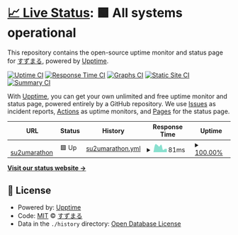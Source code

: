 # [📈 Live Status](https://su2umaru.github.io/upptime): <!--live status--> **🟩 All systems operational**

This repository contains the open-source uptime monitor and status page for [すずまる](https://su2umaru.github.io/upptime), powered by [Upptime](https://github.com/upptime/upptime).

[![Uptime CI](https://github.com/su2umaru/upptime/workflows/Uptime%20CI/badge.svg)](https://github.com/su2umaru/upptime/actions?query=workflow%3A%22Uptime+CI%22)
[![Response Time CI](https://github.com/su2umaru/upptime/workflows/Response%20Time%20CI/badge.svg)](https://github.com/su2umaru/upptime/actions?query=workflow%3A%22Response+Time+CI%22)
[![Graphs CI](https://github.com/su2umaru/upptime/workflows/Graphs%20CI/badge.svg)](https://github.com/su2umaru/upptime/actions?query=workflow%3A%22Graphs+CI%22)
[![Static Site CI](https://github.com/su2umaru/upptime/workflows/Static%20Site%20CI/badge.svg)](https://github.com/su2umaru/upptime/actions?query=workflow%3A%22Static+Site+CI%22)
[![Summary CI](https://github.com/su2umaru/upptime/workflows/Summary%20CI/badge.svg)](https://github.com/su2umaru/upptime/actions?query=workflow%3A%22Summary+CI%22)

With [Upptime](https://upptime.js.org), you can get your own unlimited and free uptime monitor and status page, powered entirely by a GitHub repository. We use [Issues](https://github.com/su2umaru/upptime/issues) as incident reports, [Actions](https://github.com/su2umaru/upptime/actions) as uptime monitors, and [Pages](https://su2umaru.github.io/upptime) for the status page.

<!--start: status pages-->
<!-- This summary is generated by Upptime (https://github.com/upptime/upptime) -->
<!-- Do not edit this manually, your changes will be overwritten -->
<!-- prettier-ignore -->
| URL | Status | History | Response Time | Uptime |
| --- | ------ | ------- | ------------- | ------ |
| <img alt="" src="https://icons.duckduckgo.com/ip3/su2umarathon.netlify.app.ico" height="13"> [su2umarathon](https://su2umarathon.netlify.app/) | 🟩 Up | [su2umarathon.yml](https://github.com/su2umaru/upptime/commits/HEAD/history/su2umarathon.yml) | <details><summary><img alt="Response time graph" src="./graphs/su2umarathon/response-time-week.png" height="20"> 81ms</summary><br><a href="https://su2umaru.github.io/upptime/history/su2umarathon"><img alt="Response time 133" src="https://img.shields.io/endpoint?url=https%3A%2F%2Fraw.githubusercontent.com%2Fsu2umaru%2Fupptime%2FHEAD%2Fapi%2Fsu2umarathon%2Fresponse-time.json"></a><br><a href="https://su2umaru.github.io/upptime/history/su2umarathon"><img alt="24-hour response time 53" src="https://img.shields.io/endpoint?url=https%3A%2F%2Fraw.githubusercontent.com%2Fsu2umaru%2Fupptime%2FHEAD%2Fapi%2Fsu2umarathon%2Fresponse-time-day.json"></a><br><a href="https://su2umaru.github.io/upptime/history/su2umarathon"><img alt="7-day response time 81" src="https://img.shields.io/endpoint?url=https%3A%2F%2Fraw.githubusercontent.com%2Fsu2umaru%2Fupptime%2FHEAD%2Fapi%2Fsu2umarathon%2Fresponse-time-week.json"></a><br><a href="https://su2umaru.github.io/upptime/history/su2umarathon"><img alt="30-day response time 141" src="https://img.shields.io/endpoint?url=https%3A%2F%2Fraw.githubusercontent.com%2Fsu2umaru%2Fupptime%2FHEAD%2Fapi%2Fsu2umarathon%2Fresponse-time-month.json"></a><br><a href="https://su2umaru.github.io/upptime/history/su2umarathon"><img alt="1-year response time 130" src="https://img.shields.io/endpoint?url=https%3A%2F%2Fraw.githubusercontent.com%2Fsu2umaru%2Fupptime%2FHEAD%2Fapi%2Fsu2umarathon%2Fresponse-time-year.json"></a></details> | <details><summary><a href="https://su2umaru.github.io/upptime/history/su2umarathon">100.00%</a></summary><a href="https://su2umaru.github.io/upptime/history/su2umarathon"><img alt="All-time uptime 99.99%" src="https://img.shields.io/endpoint?url=https%3A%2F%2Fraw.githubusercontent.com%2Fsu2umaru%2Fupptime%2FHEAD%2Fapi%2Fsu2umarathon%2Fuptime.json"></a><br><a href="https://su2umaru.github.io/upptime/history/su2umarathon"><img alt="24-hour uptime 100.00%" src="https://img.shields.io/endpoint?url=https%3A%2F%2Fraw.githubusercontent.com%2Fsu2umaru%2Fupptime%2FHEAD%2Fapi%2Fsu2umarathon%2Fuptime-day.json"></a><br><a href="https://su2umaru.github.io/upptime/history/su2umarathon"><img alt="7-day uptime 100.00%" src="https://img.shields.io/endpoint?url=https%3A%2F%2Fraw.githubusercontent.com%2Fsu2umaru%2Fupptime%2FHEAD%2Fapi%2Fsu2umarathon%2Fuptime-week.json"></a><br><a href="https://su2umaru.github.io/upptime/history/su2umarathon"><img alt="30-day uptime 100.00%" src="https://img.shields.io/endpoint?url=https%3A%2F%2Fraw.githubusercontent.com%2Fsu2umaru%2Fupptime%2FHEAD%2Fapi%2Fsu2umarathon%2Fuptime-month.json"></a><br><a href="https://su2umaru.github.io/upptime/history/su2umarathon"><img alt="1-year uptime 100.00%" src="https://img.shields.io/endpoint?url=https%3A%2F%2Fraw.githubusercontent.com%2Fsu2umaru%2Fupptime%2FHEAD%2Fapi%2Fsu2umarathon%2Fuptime-year.json"></a></details>

<!--end: status pages-->

[**Visit our status website →**](https://su2umaru.github.io/upptime)

## 📄 License

- Powered by: [Upptime](https://github.com/upptime/upptime)
- Code: [MIT](./LICENSE) © [すずまる](https://su2umaru.github.io/upptime)
- Data in the `./history` directory: [Open Database License](https://opendatacommons.org/licenses/odbl/1-0/)
